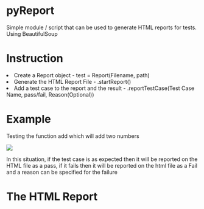# pyReport
Simple module / script that can be used to generate HTML reports for tests. Using BeautifulSoup


<h1>Instruction</h1>
<li>Create a Report object - test = Report(Filename, path)</li>
<li>Generate the HTML Report File - .startReport()</li>
<li>Add a test case to the report and the result - .reportTestCase(Test Case Name, pass/fail, Reason(Optional))</li>

<h1>Example</h1>
<p>Testing the function add which will add two numbers</p>
<img src="![image](https://user-images.githubusercontent.com/98666468/209576410-6b5496f2-54e8-4393-a6e6-a63e7e8496dc.png)" />
<p>In this situation, if the test case is as expected then it will be reported on the HTML file as a pass, if it fails then it will be reported on the html file as a Fail and a reason can be specified for the failure</p>

<h1>The HTML Report</h1>
<p></p>
